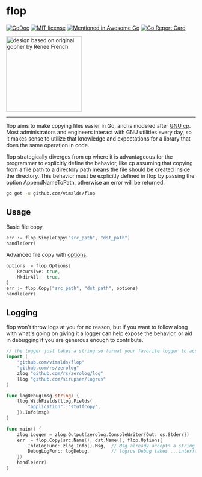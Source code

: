 # flop

[![GoDoc](https://godoc.org/github.com/vimalds/flop?status.svg)](https://godoc.org/github.com/vimalds/flop)
[![MIT license](https://img.shields.io/badge/License-MIT-blue.svg)](LICENSE)
[![Mentioned in Awesome Go](https://awesome.re/mentioned-badge.svg)](https://github.com/avelino/awesome-go)
[![Go Report Card](https://goreportcard.com/badge/github.com/vimalds/flop)](https://goreportcard.com/report/github.com/vimalds/flop)

<img src="https://github.com/vimalds/flop/raw/master/doc/logo.png" width="200" title="design based on original gopher by Renee French">

----

flop aims to make copying files easier in Go, and is modeled after
[GNU cp](https://www.gnu.org/software/coreutils/manual/html_node/cp-invocation.html).
Most administrators and engineers interact with GNU utilities every day, so it makes sense to utilize
that knowledge and expectations for a library that does the same operation in code.

flop strategically diverges from cp where it is advantageous for the programmer to explicitly define the
behavior, like cp assuming that copying from a file path to a directory path means the file should be
created inside the directory. This behavior must be explicitly defined in flop by passing the option
AppendNameToPath, otherwise an error will be returned.

```BASH
go get -u github.com/vimalds/flop
```

## Usage

Basic file copy.

```go
err := flop.SimpleCopy("src_path", "dst_path")
handle(err)
```

Advanced file copy with [options](https://pkg.go.dev/github.com/vimalds/flop?tab=doc#Options).

```go
options := flop.Options{
    Recursive: true,
    MkdirAll:  true,
}
err := flop.Copy("src_path", "dst_path", options)
handle(err)
```

## Logging

flop won't throw logs at you for no reason, but if you want to follow along with what's going on giving it a logger
can help expose the behavior, or aid in debugging if you are generous enough to contribute.

```go
// the logger just takes a string so format your favorite logger to accept one
import (
	"github.com/vimalds/flop"
	"github.com/rs/zerolog"
	zlog "github.com/rs/zerolog/log"
	llog "github.com/sirupsen/logrus"
)

func logDebug(msg string) {
	llog.WithFields(llog.Fields{
		"application": "stuffcopy",
	}).Info(msg)
}

func main() {
	zlog.Logger = zlog.Output(zerolog.ConsoleWriter{Out: os.Stderr})
	err := flop.Copy(src.Name(), dst.Name(), flop.Options{
		InfoLogFunc: zlog.Info().Msg,  // Msg already accepts a string so we can just pass it directly
		DebugLogFunc: logDebug,        // logrus Debug takes ...interface{} so we need to wrap it
	})
	handle(err)
}
```
